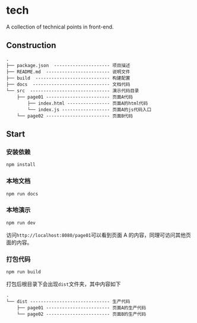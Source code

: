# tech

A collection of technical points in front-end.

## Construction

```
.
├── package.json  --------------------- 项目描述
├── README.md  ------------------------ 说明文件
├── build  ---------------------------- 构建配置
├── docs  ----------------------------- 文档代码
└── src  ------------------------------ 演示代码目录
    ├── page01 ------------------------ 页面A代码
        ├── index.html ---------------- 页面A的html代码
        └── index.js ------------------ 页面A的js代码入口
    └── page02 ------------------------ 页面B代码
```

## Start

### 安装依赖

```bash
npm install
```

### 本地文档

```bash
npm run docs
```

### 本地演示

```bash
npm run dev
```

访问`http://localhost:8080/page01`可以看到页面 A 的内容，同理可访问其他页面的内容。

### 打包代码

```bash
npm run build
```

打包后根目录下会出现`dist`文件夹，其中内容如下

```
.
└── dist ------------------------------ 生产代码
    ├── page01 ------------------------ 页面A的生产代码
    └── page02 ------------------------ 页面B的生产代码
```
